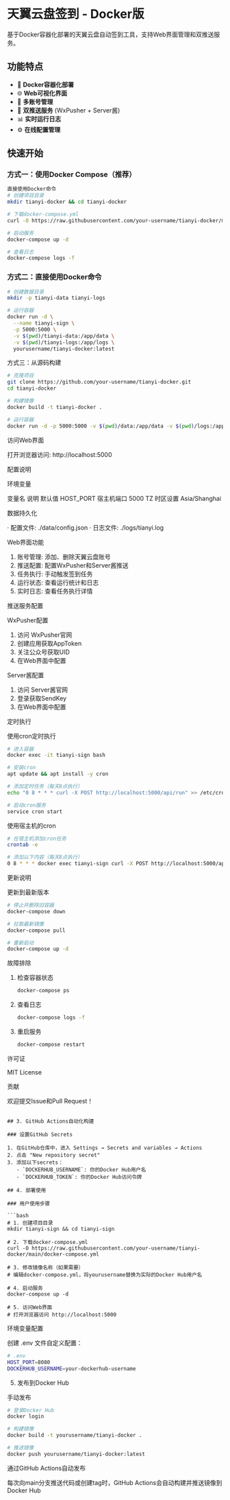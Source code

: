 # 天翼云盘签到 - Docker版

基于Docker容器化部署的天翼云盘自动签到工具，支持Web界面管理和双推送服务。

## 功能特点

- 🐳 **Docker容器化部署**
- 🌐 **Web可视化界面**
- 📱 **多账号管理**
- 🔔 **双推送服务** (WxPusher + Server酱)
- 📊 **实时运行日志**
- ⚙️ **在线配置管理**

## 快速开始

### 方式一：使用Docker Compose（推荐）
```bash
直接使用Docker命令
# 创建项目目录
mkdir tianyi-docker && cd tianyi-docker

# 下载docker-compose.yml
curl -O https://raw.githubusercontent.com/your-username/tianyi-docker/main/docker-compose.yml

# 启动服务
docker-compose up -d

# 查看日志
docker-compose logs -f
```
### 方式二：直接使用Docker命令
```bash
# 创建数据目录
mkdir -p tianyi-data tianyi-logs

# 运行容器
docker run -d \
  --name tianyi-sign \
  -p 5000:5000 \
  -v $(pwd)/tianyi-data:/app/data \
  -v $(pwd)/tianyi-logs:/app/logs \
  yourusername/tianyi-docker:latest
```
方式三：从源码构建

```bash
# 克隆项目
git clone https://github.com/your-username/tianyi-docker.git
cd tianyi-docker

# 构建镜像
docker build -t tianyi-docker .

# 运行容器
docker run -d -p 5000:5000 -v $(pwd)/data:/app/data -v $(pwd)/logs:/app/logs tianyi-docker
```

访问Web界面

打开浏览器访问: http://localhost:5000

配置说明

环境变量

变量名 说明 默认值
HOST_PORT 宿主机端口 5000
TZ 时区设置 Asia/Shanghai

数据持久化

· 配置文件: ./data/config.json
· 日志文件: ./logs/tianyi.log

Web界面功能

1. 账号管理: 添加、删除天翼云盘账号
2. 推送配置: 配置WxPusher和Server酱推送
3. 任务执行: 手动触发签到任务
4. 运行状态: 查看运行统计和日志
5. 实时日志: 查看任务执行详情

推送服务配置

WxPusher配置

1. 访问 WxPusher官网
2. 创建应用获取AppToken
3. 关注公众号获取UID
4. 在Web界面中配置

Server酱配置

1. 访问 Server酱官网
2. 登录获取SendKey
3. 在Web界面中配置

定时执行

使用cron定时执行

```bash
# 进入容器
docker exec -it tianyi-sign bash

# 安装cron
apt update && apt install -y cron

# 添加定时任务（每天8点执行）
echo "0 8 * * * curl -X POST http://localhost:5000/api/run" >> /etc/crontab

# 启动cron服务
service cron start
```

使用宿主机的cron

```bash
# 在宿主机添加cron任务
crontab -e

# 添加以下内容（每天8点执行）
0 8 * * * docker exec tianyi-sign curl -X POST http://localhost:5000/api/run
```

更新说明

更新到最新版本

```bash
# 停止并删除旧容器
docker-compose down

# 拉取最新镜像
docker-compose pull

# 重新启动
docker-compose up -d
```

故障排除

1. 检查容器状态
   ```bash
   docker-compose ps
   ```
2. 查看日志
   ```bash
   docker-compose logs -f
   ```
3. 重启服务
   ```bash
   docker-compose restart
   ```

许可证

MIT License

贡献

欢迎提交Issue和Pull Request！

```

## 3. GitHub Actions自动化构建

### 设置GitHub Secrets

1. 在GitHub仓库中，进入 Settings → Secrets and variables → Actions
2. 点击 "New repository secret"
3. 添加以下secrets：
   - `DOCKERHUB_USERNAME`: 你的Docker Hub用户名
   - `DOCKERHUB_TOKEN`: 你的Docker Hub访问令牌

## 4. 部署使用

### 用户使用步骤

```bash
# 1. 创建项目目录
mkdir tianyi-sign && cd tianyi-sign

# 2. 下载docker-compose.yml
curl -O https://raw.githubusercontent.com/your-username/tianyi-docker/main/docker-compose.yml

# 3. 修改镜像名称（如果需要）
# 编辑docker-compose.yml，将yourusername替换为实际的Docker Hub用户名

# 4. 启动服务
docker-compose up -d

# 5. 访问Web界面
# 打开浏览器访问 http://localhost:5000
```

环境变量配置

创建 .env 文件自定义配置：

```bash
# .env
HOST_PORT=8080
DOCKERHUB_USERNAME=your-dockerhub-username
```

5. 发布到Docker Hub

手动发布

```bash
# 登录Docker Hub
docker login

# 构建镜像
docker build -t yourusername/tianyi-docker .

# 推送镜像
docker push yourusername/tianyi-docker:latest
```

通过GitHub Actions自动发布

每次向main分支推送代码或创建tag时，GitHub Actions会自动构建并推送镜像到Docker Hub
